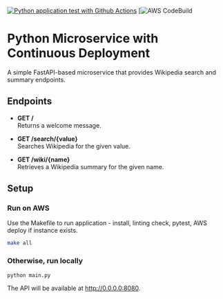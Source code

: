 [![Python application test with Github Actions](https://github.com/daniel-duhnev/python-microservice-with-cd/actions/workflows/devops.yaml/badge.svg)](https://github.com/daniel-duhnev/python-microservice-with-cd/actions/workflows/devops.yaml)
[![AWS CodeBuild](https://codebuild.us-east-1.amazonaws.com/badges?uuid=eyJlbmNyeXB0ZWREYXRhIjoiSU4xSVR1b2VhTmp1QVVuWmkvbUN5Vlk1bk02TGt4QnJrUDQ5N1VtTEFXNTFsS2pWYjFBNlJSRXlpcGp2WkpBcDdhdWRTL3hLdTdxTHdJeGVxdHBUaHpVPSIsIml2UGFyYW1ldGVyU3BlYyI6IlUwK2wvT0M4bVU1VHlSd28iLCJtYXRlcmlhbFNldFNlcmlhbCI6MX0%3D&branch=main)

# Python Microservice with Continuous Deployment
A simple FastAPI-based microservice that provides Wikipedia search and summary endpoints.

## Endpoints

- **GET /**  
  Returns a welcome message.

- **GET /search/{value}**  
  Searches Wikipedia for the given value.

- **GET /wiki/{name}**  
  Retrieves a Wikipedia summary for the given name.

## Setup

### Run on AWS
Use the Makefile to run application - install, linting check, pytest, AWS deploy if instance exists.

```bash
make all
```

### Otherwise, run locally
```
python main.py
```
The API will be available at http://0.0.0.0:8080.


